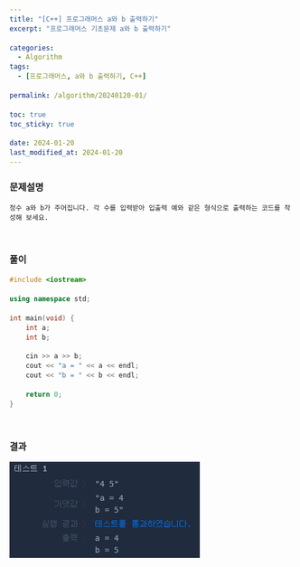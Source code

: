 ```yaml
---
title: "[C++] 프로그래머스 a와 b 출력하기"
excerpt: "프로그래머스 기초문제 a와 b 출력하기"

categories:
  - Algorithm
tags:
  - [프로그래머스, a와 b 출력하기, C++]

permalink: /algorithm/20240120-01/

toc: true
toc_sticky: true

date: 2024-01-20
last_modified_at: 2024-01-20
---
```


### 문제설명

    정수 a와 b가 주어집니다. 각 수를 입력받아 입출력 예와 같은 형식으로 출력하는 코드를 작성해 보세요.

<br/>

### 풀이

```cpp
#include <iostream>

using namespace std;

int main(void) {
    int a;
    int b;
    
    cin >> a >> b;
    cout << "a = " << a << endl;
    cout << "b = " << b << endl;
    
    return 0;
}
```

<br/>

### 결과
![코드 실행결과](/assets/images/posts_img/20240120-01/001.png "코드 실행결과")